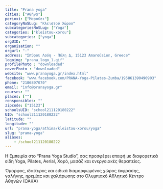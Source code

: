 ```yaml
---
title: "Prana yoga"
cities: ["Αθήνα"]
perioxi: ["Μαρούσι"]
categoryNoSLug: "Κλειστού Χώρου"
subcategoriesNoSLug: ["Yoga"]
categories: ["kleistou-xorou"]
subcategories: ["yoga"]
orgUID: ""
organisation: ""
orgurl: "-"
address: "Σπύρου Λούη - Πύλη Δ, 15123 Amaroúsion, Greece"
logoimg: "prana_logo_1.gif"
profilePhoto : "downloaded"
coverPhoto : "downloaded"
website: "www.pranayoga.gr/index.html"
facebook: "www.facebook.com/PRANA-Yoga-Pilates-Zumba/195861390490903"
phone: "2106897070"
email: "info@pranayoga.gr"
courses: ""
places: [""]
rensponsibles: ""
zipcode: ["15123"]
schoolsUID: "school211120180222"
UID: "school211120180222"
latitude: ""
longitude: ""
url: "prana-yoga/athina/kleistou-xorou/yoga"
slug: "prana-yoga"
aliases:
    - /school211120180222
---
```



Η Εμπειρία στο “Prana Yoga Studio”, σας προσφέρει επαφή με διαφορετικά είδη Yoga, Pilates, Aerial, Χορό, μασάζ και ενεργειακές θεραπείες.

Όμορφος, ιδαίτερος και ειδικά διαμορφωμένος χώρος έκφρασης, γαλήνης, ηρεμίας και χαλάρωσης στο Ολυμπιακό Αθλητικό Κέντρο Αθηνών (ΟΑΚΑ)